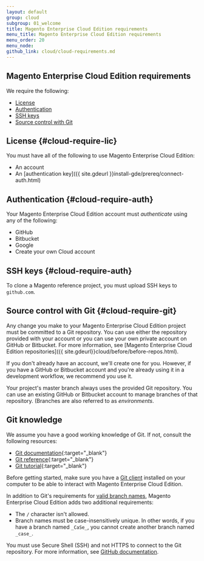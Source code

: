 ```yaml
---
layout: default
group: cloud
subgroup: 01_welcome
title: Magento Enterprise Cloud Edition requirements
menu_title: Magento Enterprise Cloud Edition requirements
menu_order: 20
menu_node: 
github_link: cloud/cloud-requirements.md
---
```



## Magento Enterprise Cloud Edition requirements
We require the following:

*	[License](#cloud-require-lic)
*	[Authentication](#cloud-require-auth)
*	[SSH keys](#cloud-require-auth)
*	[Source control with Git](#cloud-require-git)

## License {#cloud-require-lic}
You must have all of the following to use Magento Enterprise Cloud Edition:

*	An account
*	An [authentication key]({{ site.gdeurl }}install-gde/prereq/connect-auth.html)

## Authentication {#cloud-require-auth}
Your Magento Enterprise Cloud Edition account must *authenticate* using any of the following:

*	GitHub
*	Bitbucket
*	Google
*	Create your own Cloud account

## SSH keys {#cloud-require-auth}
To clone a Magento reference project, you must upload SSH keys to `github.com`.

## Source control with Git {#cloud-require-git}
Any change you make to your Magento Enterprise Cloud Edition project must be committed to a Git repository. You can use either the repository provided with your account or you can use your own private account on GitHub or Bitbucket. For more information, see [Magento Enterprise Cloud Edition repositories]({{ site.gdeurl}}cloud/before/before-repos.html).

If you don't already have an account, we'll create one for you. However, if you have a GitHub or Bitbucket account and you're already using it in a development workflow, we recommend you use it.

<div class="bs-callout bs-callout-info" id="info">
  <p>Your project's master branch always uses the provided Git repository. You can use an existing GitHub or Bitbucket account to manage branches of that repository. (Branches are also referred to as <em>environments</em>.</p>
</div>

## Git knowledge
We assume you have a good working knowledge of Git. If not, consult the following resources:

*	[Git documentation](https://git-scm.com/documentation){:target="_blank"}
*	[Git reference](https://git-scm.com/docs){:target="_blank"}
*	[Git tutorial](http://git-scm.com/docs/gittutorial){:target="_blank"}

Before getting started, make sure you have a <a href="https://git-scm.com/downloads" target="_blank">Git client</a> installed on your computer
to be able to interact with Magento Enterprise Cloud Edition.

<div class="bs-callout bs-callout-info" id="info">
  <p>In addition to Git's requirements for <a href="https://www.kernel.org/pub/software/scm/git/docs/git-check-ref-format.html">valid branch names</a>, Magento Enterprise Cloud Edition adds two additional requirements:</p>
  <ul><li>The <code>/</code> character isn't allowed.</li>
  	<li>Branch names must be case-insensitively unique. In other words, if you have a branch named <code>_CaSe_</code>, you cannot create another branch named <code>_case_</code>.</li></ul>
</div>

You must use Secure Shell (SSH) and not HTTPS to connect to the Git repository. For more information, see <a href="https://help.github.com/articles/generating-an-ssh-key" target="_blank">GitHub documentation</a>.